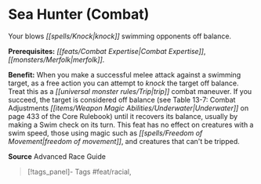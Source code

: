 ﻿---
cssclass: [feats]

---
# Sea Hunter (Combat)

Your blows _[[spells/Knock|knock]]_ swimming opponents off balance.

**Prerequisites:** _[[feats/Combat Expertise|Combat Expertise]]_, _[[monsters/Merfolk|merfolk]]_.

**Benefit:** When you make a successful melee attack against a swimming target, as a free action you can attempt to _knock_ the target off balance. Treat this as a _[[universal monster rules/Trip|trip]]_ combat maneuver. If you succeed, the target is considered off balance (see Table 13-7: Combat Adjustments _[[items/Weapon Magic Abilities/Underwater|Underwater]]_ on page 433 of the Core Rulebook) until it recovers its balance, usually by making a Swim check on its turn. This feat has no effect on creatures with a swim speed, those using magic such as _[[spells/Freedom of Movement|freedom of movement]]_, and creatures that can't be tripped.

**Source** Advanced Race Guide
>[!tags_panel]- Tags
> #feat/racial, 
